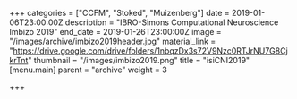 +++
categories = ["CCFM", "Stoked", "Muizenberg"]
date = 2019-01-06T23:00:00Z
description = "IBRO-Simons Computational Neuroscience Imbizo 2019"
end_date = 2019-01-26T23:00:00Z
image = "/images/archive/imbizo2019header.jpg"
material_link = "https://drive.google.com/drive/folders/1nbqzDx3s72V9Nzc0RTJrNU7G8CjkrTnt"
thumbnail = "/images/imbizo2019.png"
title = "isiCNI2019"
[menu.main]
parent = "archive"
weight = 3

+++
